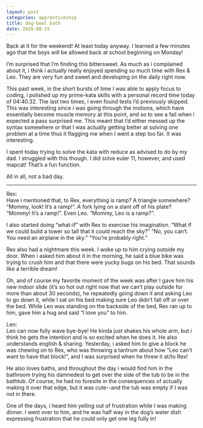 ```yaml
---
layout: post 
categories: apprenticeship
title: dog-bowl bath
date: 2020-08-15
---
```


Back at it for the weekend!  At least today anyway.  I learned a few minutes ago that the boys will be allowed back at school beginning on Monday! 

I’m surprised that I’m finding this bittersweet.  As much as i complained about it, i think i actually really enjoyed spending so much time with Rex & Leo.  They are very fun and sweet and developing on the daily right now.

This past week, in the short bursts of time I was able to apply focus to coding, i polished up my prime-kata skills with a personal record time today of 04:40.32.  The last two times, i even found tests I’d previously skipped.  This was interesting since i was going through the motions, which have essentially become muscle memory at this point, and so to see a fail when i expected a pass surprised me.  This meant that I’d either messed up the syntax somewhere or that I was actually getting better at solving one problem at a time thus it flagging me when I went a step too far.  It was interesting.  

I spent today trying to solve the kata with reduce as advised to do by my dad.  I struggled with this though.  I did solve euler 11, however, and used mapcat!  That’s a fun function.

All in all, not a bad day.  

***
Rex:  
Have i mentioned that, to Rex, everything is ramp?  A triangle somewhere? “Mommy, look!  It’s a ramp!”.  A fork lying on a slant off of his plate?  “Mommy! It’s a ramp!”.  Even Leo.  “Mommy, Leo is a ramp?”.  

I also started doing “what-if” with Rex to exercise his imagination.  “What if we could build a tower so tall that it could reach the sky?”  “No, you can’t.  You need an airplane in the sky.”  “You’re probably right.”

Rex also had a nightmare this week.  I woke up to him crying outside my door.  When i asked him about it in the morning, he said a blue bike was trying to crush him and that there were yucky bugs on his bed.  That sounds like a terrible dream!

Oh, and of course my favorite moment of the week was after I gave him his new indoor slide (it’s so hot out right now that we can’t play outside for more than about 30 seconds), he repeatedly going down it and asking Leo to go down it, while I sat on his bed making sure Leo didn’t fall off or over the bed.  While Leo was standing on the backside of the bed, Rex ran up to him, gave him a hug and said “I love you” to him.    

Leo:  
Leo can now fully wave bye-bye!  He kinda just shakes his whole arm, but i think he gets the intention and is so excited when he does it.  He also understands english & sharing.  Yesterday, i asked him to give a block he was chewing on to Rex, who was throwing a tantrum about how “Leo can’t want to have that block!”, and I was surprised when he threw it at/to Rex!

He also loves baths, and throughout the day i would find him in the bathroom trying his damnedest to get over the side of the tub to be in the bathtub.  Of course, he had no foresite in the consequences of actually making it over that edge, but it was cute--and the tub was empty if I was not in there.  

One of the days, i heard him yelling out of frustration while I was making dinner.  I went over to him, and he was half way in the dog’s water dish expressing frustration that he could only get one leg fully in!
